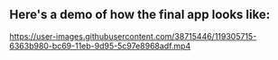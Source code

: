 ## Here's a demo of how the final app looks like:

https://user-images.githubusercontent.com/38715446/119305715-6363b980-bc69-11eb-9d95-5c97e8968adf.mp4

